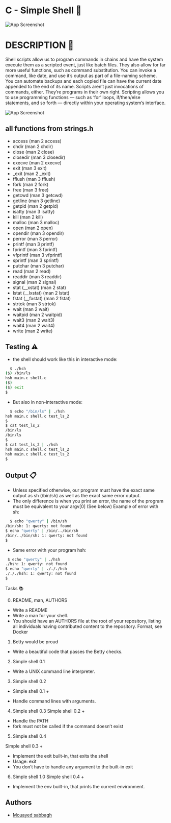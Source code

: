 # C - Simple Shell 🐚

![App Screenshot][def]

[def]: https://media.licdn.com/dms/image/C5612AQFpOkcCsn93wg/article-cover_image-shrink_423_752/0/1618578265410?e=1687996800&v=beta&t=UpbQQGrmmYJ4x-HyQQC7QIEtAei54HRu-wgyYuNQZLc

# DESCRIPTION 📖

Shell scripts allow us to program commands in chains and have the system execute them as a scripted event, just like batch files. They also allow for far more useful functions, such as command substitution. You can invoke a command, like date, and use it’s output as part of a file-naming scheme. You can automate backups and each copied file can have the current date appended to the end of its name. Scripts aren’t just invocations of commands, either. They’re programs in their own right. Scripting allows you to use programming functions — such as ‘for’ loops, if/then/else statements, and so forth — directly within your operating system’s interface.

![App Screenshot](https://camo.githubusercontent.com/55dd394eeb38fede2ba246b1eae09bc46ba4b024156d0cb972722e8471495051/68747470733a2f2f73332e65752d776573742d332e616d617a6f6e6177732e636f6d2f6862746e2e696e7472616e65742e70726f6a6563742e66696c65732f686f6c626572746f6e7363686f6f6c2d6c6f775f6c6576656c5f70726f6772616d6d696e672f3233352f7368656c6c2e6a706567)

## all functions from strings.h

- access (man 2 access)
- chdir (man 2 chdir)
- close (man 2 close)
- closedir (man 3 closedir)
- execve (man 2 execve)
- exit (man 3 exit)
- \_exit (man 2 \_exit)
- fflush (man 3 fflush)
- fork (man 2 fork)
- free (man 3 free)
- getcwd (man 3 getcwd)
- getline (man 3 getline)
- getpid (man 2 getpid)
- isatty (man 3 isatty)
- kill (man 2 kill)
- malloc (man 3 malloc)
- open (man 2 open)
- opendir (man 3 opendir)
- perror (man 3 perror)
- printf (man 3 printf)
- fprintf (man 3 fprintf)
- vfprintf (man 3 vfprintf)
- sprintf (man 3 sprintf)
- putchar (man 3 putchar)
- read (man 2 read)
- readdir (man 3 readdir)
- signal (man 2 signal)
- stat (\_\_xstat) (man 2 stat)
- lstat (\_\_lxstat) (man 2 lstat)
- fstat (\_\_fxstat) (man 2 fstat)
- strtok (man 3 strtok)
- wait (man 2 wait)
- waitpid (man 2 waitpid)
- wait3 (man 2 wait3)
- wait4 (man 2 wait4)
- write (man 2 write)

## Testing ⚠️

- the shell should work like this in interactive mode:

```bash
  $ ./hsh
($) /bin/ls
hsh main.c shell.c
($)
($) exit
$
```

- But also in non-interactive mode:

```bash
  $ echo "/bin/ls" | ./hsh
hsh main.c shell.c test_ls_2
$
$ cat test_ls_2
/bin/ls
/bin/ls
$
$ cat test_ls_2 | ./hsh
hsh main.c shell.c test_ls_2
hsh main.c shell.c test_ls_2
$
```

## Output 📋

- Unless specified otherwise, our program must have the exact same output as sh (/bin/sh) as well as the exact same error output.
- The only difference is when you print an error, the name of the program must be equivalent to your argv[0] (See below)
  Example of error with sh:

```bash
  $ echo "qwerty" | /bin/sh
/bin/sh: 1: qwerty: not found
$ echo "qwerty" | /bin/../bin/sh
/bin/../bin/sh: 1: qwerty: not found
$
```

- Same error with your program hsh:

```bash
 $ echo "qwerty" | ./hsh
./hsh: 1: qwerty: not found
$ echo "qwerty" | ./././hsh
./././hsh: 1: qwerty: not found
$
```

Tasks 📚

0. README, man, AUTHORS

- Write a README
- Write a man for your shell.
- You should have an AUTHORS file at the root of your repository, listing all individuals having contributed content to the repository. Format, see Docker

1. Betty would be proud

- Write a beautiful code that passes the Betty checks.

2. Simple shell 0.1

- Write a UNIX command line interpreter.

3. Simple shell 0.2

- Simple shell 0.1 +

- Handle command lines with arguments.

4. Simple shell 0.3
   Simple shell 0.2 +

- Handle the PATH
- fork must not be called if the command doesn’t exist

5. Simple shell 0.4

Simple shell 0.3 +

- Implement the exit built-in, that exits the shell
- Usage: exit
- You don’t have to handle any argument to the built-in exit

6. Simple shell 1.0
   Simple shell 0.4 +

- Implement the env built-in, that prints the current environment.

## Authors

- [Mouayed sabbagh][def2]

[def2]: https://github.com/MOUAYEDSB

